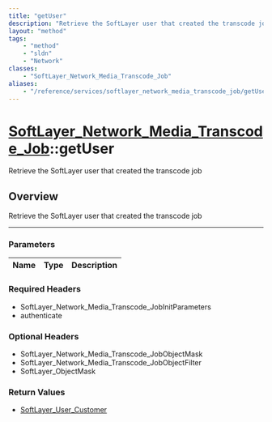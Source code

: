 ```yaml
---
title: "getUser"
description: "Retrieve the SoftLayer user that created the transcode job"
layout: "method"
tags:
    - "method"
    - "sldn"
    - "Network"
classes:
    - "SoftLayer_Network_Media_Transcode_Job"
aliases:
    - "/reference/services/softlayer_network_media_transcode_job/getUser"
---
```

# [SoftLayer_Network_Media_Transcode_Job](/reference/services/SoftLayer_Network_Media_Transcode_Job)::getUser


Retrieve the SoftLayer user that created the transcode job


## Overview 
Retrieve the SoftLayer user that created the transcode job

-----

### Parameters 
|Name | Type | Description |
| --- | --- | --- |


### Required Headers
* SoftLayer_Network_Media_Transcode_JobInitParameters
* authenticate


### Optional Headers
* SoftLayer_Network_Media_Transcode_JobObjectMask
* SoftLayer_Network_Media_Transcode_JobObjectFilter
* SoftLayer_ObjectMask

### Return Values
* <a href='/reference/datatypes/SoftLayer_User_Customer'>SoftLayer_User_Customer </a>




